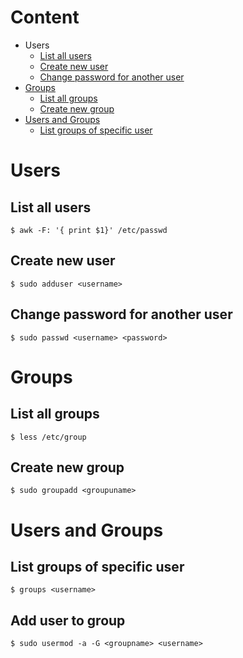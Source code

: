 # Content
* Users
  * [List all users](#list-all-users)
  * [Create new user](#create-new-user)
  * [Change password for another user]()
* [Groups](#groups)
  * [List all groups](#list-all-groups)
  * [Create new group]()
* [Users and Groups](#users-and-groups)
  * [List groups of specific user]()
# Users
## List all users
```shell
$ awk -F: '{ print $1}' /etc/passwd
```
## Create new user
```shell
$ sudo adduser <username>
```
## Change password for another user
```shell
$ sudo passwd <username> <password>
```
# Groups
## List all groups
```shell
$ less /etc/group
```
## Create new group
```shell
$ sudo groupadd <groupuname>
```
# Users and Groups
## List groups of specific user
```shell
$ groups <username>
```
## Add user to group
```shell
$ sudo usermod -a -G <groupname> <username>
```

